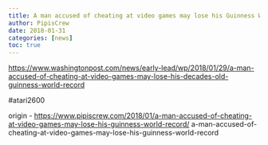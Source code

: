 ```yaml
---
title: A man accused of cheating at video games may lose his Guinness World Record
author: PipisCrew
date: 2018-01-31
categories: [news]
toc: true
---
```


https://www.washingtonpost.com/news/early-lead/wp/2018/01/29/a-man-accused-of-cheating-at-video-games-may-lose-his-decades-old-guinness-world-record

#atari2600

origin - https://www.pipiscrew.com/2018/01/a-man-accused-of-cheating-at-video-games-may-lose-his-guinness-world-record/ a-man-accused-of-cheating-at-video-games-may-lose-his-guinness-world-record